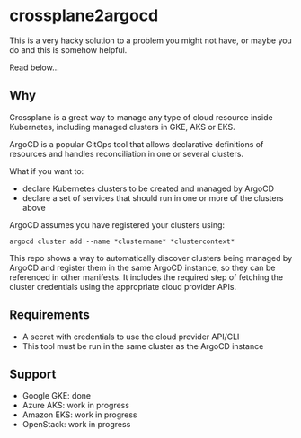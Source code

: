 # crossplane2argocd

This is a very hacky solution to a problem you might not have, or maybe you do
and this is somehow helpful.

Read below...

## Why

Crossplane is a great way to manage any type of cloud resource inside
Kubernetes, including managed clusters in GKE, AKS or EKS.

ArgoCD is a popular GitOps tool that allows declarative definitions of
resources and handles reconciliation in one or several clusters.

What if you want to:
* declare Kubernetes clusters to be created and managed by ArgoCD
* declare a set of services that should run in one or more of the clusters above

ArgoCD assumes you have registered your clusters using:
```
argocd cluster add --name *clustername* *clustercontext*
```

This repo shows a way to automatically discover clusters being managed by
ArgoCD and register them in the same ArgoCD instance, so they can be referenced
in other manifests. It includes the required step of fetching the cluster
credentials using the appropriate cloud provider APIs.

## Requirements

* A secret with credentials to use the cloud provider API/CLI
* This tool must be run in the same cluster as the ArgoCD instance

## Support

* Google GKE: done
* Azure AKS: work in progress
* Amazon EKS: work in progress
* OpenStack: work in progress
